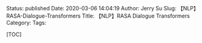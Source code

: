 Status: published
Date: 2020-03-06 14:04:19
Author: Jerry Su
Slug: 【NLP】RASA-Dialogue-Transformers
Title: 【NLP】RASA Dialogue Transformers
Category: 
Tags: 

[TOC]

